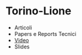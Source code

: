 # Torino-Lione

* Articoli
* Papers e Reports Tecnici
* [Video](https://github.com/pitmonticone/Torino-Lione/blob/master/ToLy_Videos.html)
* Slides






